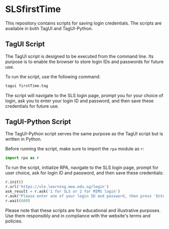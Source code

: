 
# SLSfirstTime

This repository contains scripts for saving login credentials. The scripts are available in both TagUI and TagUI-Python.

## TagUI Script

The TagUI script is designed to be executed from the command line. Its purpose is to enable the browser to store login IDs and passwords for future use.

To run the script, use the following command:

```bash
tagui firstTime.tag
```

The script will navigate to the SLS login page, prompt you for your choice of login, ask you to enter your login ID and password, and then save these credentials for future use.

## TagUI-Python Script

The TagUI-Python script serves the same purpose as the TagUI script but is written in Python.

Before running the script, make sure to import the `rpa` module as `r`:

```python
import rpa as r
```

To run the script, initialize RPA, navigate to the SLS login page, prompt for user choice, ask for login ID and password, and then save these credentials:

```python
r.init()
r.url('https://vle.learning.moe.edu.sg/login')
ask_result = r.ask('1 for SLS or 2 for MIMS login')
r.ask("Please enter one of your login ID and password, then press 'Enter'. When prompted to save the passwords, click 'YES' to allow the browser to use your login credentials in future sessions. Click 'OK' to proceed.")
r.wait(600)
```

Please note that these scripts are for educational and illustrative purposes. Use them responsibly and in compliance with the website's terms and policies.
```

